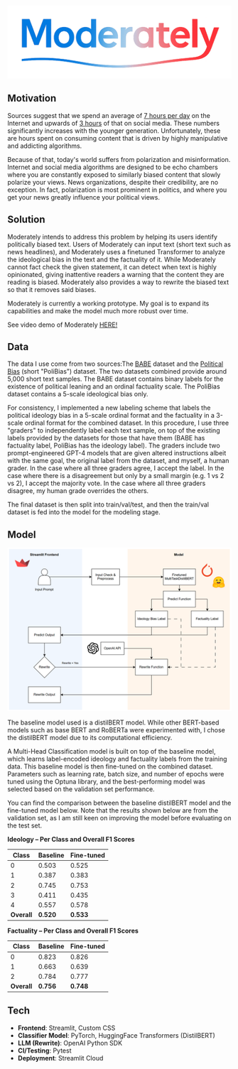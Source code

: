 ![image](misc/logo.png)

## Motivation

Sources suggest that we spend an average of [7 hours per day](https://www.statista.com/statistics/1380282/daily-time-spent-online-global) on the Internet and upwards of [3 hours](https://explodingtopics.com/blog/social-media-usage) of that on social media. These numbers significantly increases with the younger generation. Unfortunately, these are hours spent on consuming content that is driven by highly manipulative and addicting algorithms.

Because of that, today's world suffers from polarization and misinformation. Internet and social media algorithms are designed to be echo chambers where you are constantly exposed to similarly biased content that slowly polarize your views. News organizations, despite their credibility, are no exception. In fact, polarization is most prominent in politics, and where you get your news greatly influence your political views.

## Solution

Moderately intends to address this problem by helping its users identify politically biased text. Users of Moderately can input text (short text such as news headlines), and Moderately uses a finetuned Transformer to analyze the ideological bias in the text and the factuality of it. While Moderately cannot fact check the given statement, it can detect when text is highly opinionated, giving inattentive readers a warning that the content they are reading is biased. Moderately also provides a way to rewrite the biased text so that it removes said biases.

Moderately is currently a working prototype. My goal is to expand its capabilities and make the model much more robust over time.

See video demo of Moderately [HERE!](https://youtu.be/wDiDHzbfyJA) 

## Data 

The data I use come from two sources:The [BABE](https://huggingface.co/datasets/mediabiasgroup/BABE) dataset and the [Political Bias](https://huggingface.co/datasets/cajcodes/political-bias) (short "PoliBias") dataset. The two datasets combined provide around 5,000 short text samples. The BABE dataset contains binary labels for the existence of political leaning and an ordinal factuality scale. The PoliBias dataset contains a 5-scale ideological bias only.

For consistency, I implemented a new labeling scheme that labels the political ideology bias in a 5-scale ordinal format and the factuality in a 3-scale ordinal format for the combined dataset.
In this procedure, I use three "graders" to independently label each text sample, on top of the existing labels provided by the datasets for those that have them (BABE has factuality label, PoliBias has the ideology label).
The graders include two prompt-engineered GPT-4 models that are given altered instructions albeit with the same goal, the original label from the dataset, and myself, a human grader. In the case where all three graders agree, I accept the label. In the case where there is a disagreement but only by a small margin (e.g. 1 vs 2 vs 2), I accept the majority vote. In the case where all three graders disagree, my human grade overrides the others.

The final dataset is then split into train/val/test, and then the train/val dataset is fed into the model for the modeling stage.

## Model 

![image](misc/moderately_diagram.png)

The baseline model used is a distilBERT model. While other BERT-based models such as base BERT and RoBERTa were experimented with, I chose the distilBERT model due to its computational efficiency. 

A Multi-Head Classification model is built on top of the baseline model, which learns label-encoded ideology and factuality labels from the training data. This baseline model is then fine-tuned on the combined dataset.
Parameters such as learning rate, batch size, and number of epochs were tuned using the Optuna library, and the best-performing model was selected based on the validation set performance.

You can find the comparison between the baseline distilBERT model and the fine-tuned model below. Note that the results shown below are from the validation set, as I am still keen on improving the model before evaluating on the test set.

**Ideology – Per Class and Overall F1 Scores**

| Class   | Baseline | Fine-tuned |
|---------|----------|------------|
| 0       | 0.503    | 0.525      |
| 1       | 0.387    | 0.383      |
| 2       | 0.745    | 0.753      |
| 3       | 0.411    | 0.435      |
| 4       | 0.557    | 0.578      |
| **Overall** | **0.520** | **0.533** |

**Factuality – Per Class and Overall F1 Scores**

| Class   | Baseline | Fine-tuned |
|---------|----------|------------|
| 0       | 0.823    | 0.826      |
| 1       | 0.663    | 0.639      |
| 2       | 0.784    | 0.777      |
| **Overall** | **0.756** | **0.748** |

## Tech

- **Frontend**: Streamlit, Custom CSS
- **Classifier Model**: PyTorch, HuggingFace Transformers (DistilBERT)
- **LLM (Rewrite)**: OpenAI Python SDK
- **CI/Testing**: Pytest
- **Deployment**: Streamlit Cloud
